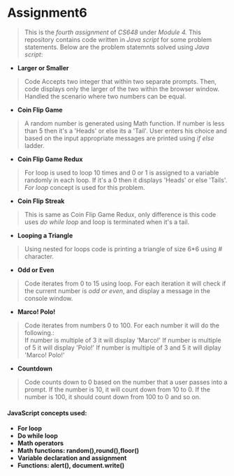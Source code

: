 # Assignment6
>This is the _fourth assignment_ of *CS648* under *_Module 4_.*
This repository contains code written in *_Java script_* for some problem statements.
Below are the problem statemnts solved using *_Java script_*:
* **Larger or Smaller**
>Code Accepts two integer that within two separate prompts. Then, code displays only the larger of the two within the browser window. Handled the scenario where two numbers can be equal.
* **Coin Flip Game**
>A random number is generated using Math function. If number is less than 5 then it's a 'Heads' or else its a 'Tail'. User enters his choice and based on the input appropriate messages are printed using *_if else_* ladder.
* **Coin Flip Game Redux**
>For loop is used to loop 10 times and 0 or 1 is assigned to a variable randomly in each loop. If it's a 0 then it displays 'Heads' or else 'Tails'. *_For loop_* concept is used for this problem.
* **Coin Flip Streak**
>This is same as Coin Flip Game Redux, only difference is this code uses *_do while loop_* and loop is terminated when it's a tail.
* **Looping a Triangle**
>Using nested for loops code is printing a triangle of size 6*6 using *_#_* character.
* **Odd or Even**
>Code iterates from 0 to 15 using loop. For each iteration it will check if the current number is *_odd or even_*, and display a message in the console window. 
* **Marco! Polo!** 
>Code iterates from numbers 0 to 100. For each number it will do the following.:  
>If number is multiple of 3 it will display 'Marco!'
>If number is multiple of 5 it will display 'Polo!'
>If number is multiple of 3 and 5 it will diplay 'Marco! Polo!'  
* **Countdown**
>Code counts down to 0 based on the number that a user passes into a prompt. If the number is 10, it will count down from 10 to 0. If the number is 100, it should count down from 100 to 0 and so on.  

#### JavaScript concepts used:
* **For loop**
* **Do while loop**
* **Math operators**
* **Math functions: random(),round(),floor()**
* **Variable declaration and assignment**
* **Functions: alert(), document.write()**
